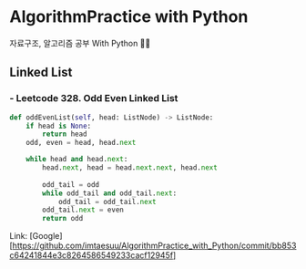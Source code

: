 # AlgorithmPractice with Python
자료구조, 알고리즘 공부 With Python :memo::memo:

## Linked List 
### - Leetcode 328. Odd Even Linked List 
```python
def oddEvenList(self, head: ListNode) -> ListNode:
    if head is None:
        return head
    odd, even = head, head.next

    while head and head.next:
        head.next, head = head.next.next, head.next
            
        odd_tail = odd       
        while odd_tail and odd_tail.next:
            odd_tail = odd_tail.next
        odd_tail.next = even
        return odd
```
Link: [Google][https://github.com/imtaesuu/AlgorithmPractice_with_Python/commit/bb853c64241844e3c8264586549233cacf12945f]